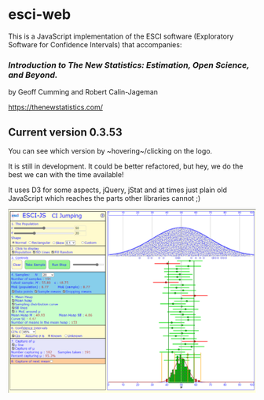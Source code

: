 # esci-web

This is a JavaScript implementation of the ESCI software (Exploratory Software for Confidence Intervals) that accompanies: 

### _Introduction to The New Statistics: Estimation, Open Science, and Beyond._
by Geoff Cumming and Robert Calin-Jageman

https://thenewstatistics.com/


## Current version 0.3.53 

You can see which version by ~hovering~/clicking on the logo.


It is still in development. It could be better refactored, but hey, we do the best we can with the time available!

It uses D3 for some aspects, jQuery, jStat and at times just plain old JavaScript which reaches the parts other libraries cannot ;)

![The ESCI-JS web paget](images/ESCIView.png?raw=true "ESCI Web page")






